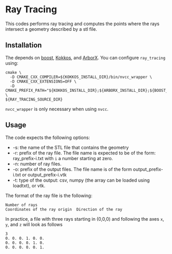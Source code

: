 Ray Tracing
===========
This codes performs ray tracing and computes the points where the rays intersect
a geometry described by a stl file.

Installation
------------
The depends on [boost](https://www.boost.org), [Kokkos](https://github.com/kokkos/kokkos), 
and [ArborX](https://github.com/arborx/AborX). You can configure `ray_tracing`
using:
```
cmake \
  -D CMAKE_CXX_COMPILER=${KOKKOS_INSTALL_DIR}/bin/nvcc_wrapper \ 
  -D CMAKE_CXX_EXTENSIONS=OFF \
  -D CMAKE_PREFIX_PATH="${KOKKOS_INSTALL_DIR};${ARBORX_INSTALL_DIR};${BOOST_INSTALL_DIR}" \
${RAY_TRACING_SOURCE_DIR}
```
`nvcc_wrapper` is only necessary when using `nvcc`.

Usage
-----
The code expects the following options:
 * -s: the name of the STL file that contains the geometry
 * -r: prefix of the ray file. The file name is expected to be of the form:
 ray\_prefix-i.txt with `i` a number starting at zero. 
 * -n: number of ray files.
 * -o: prefix of the output files. The file name is of the form
 output\_prefix-i.txt or output\_prefix-i.vtk
 * -t: type of the output: csv, numpy (the array can be loaded using loadtxt),
 or vtk.

The format of the ray file is the following:
```
Number of rays
Coordinates of the ray origin  Direction of the ray
```
In practice, a file with three rays starting in (0,0,0) and following the axes
`x`, `y`, and `z` will look as follows
```
3
0. 0. 0. 1. 0. 0.
0. 0. 0. 0. 1. 0.
0. 0. 0. 0. 0. 1.
```
